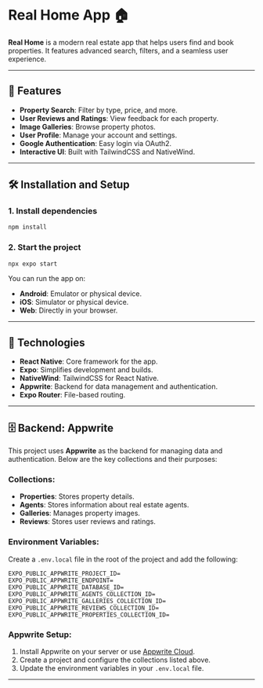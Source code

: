 # Real Home App 🏠

**Real Home** is a modern real estate app that helps users find and book properties. It features advanced search, filters, and a seamless user experience.

---

## 🚀 Features

- **Property Search**: Filter by type, price, and more.
- **User Reviews and Ratings**: View feedback for each property.
- **Image Galleries**: Browse property photos.
- **User Profile**: Manage your account and settings.
- **Google Authentication**: Easy login via OAuth2.
- **Interactive UI**: Built with TailwindCSS and NativeWind.

---

## 🛠️ Installation and Setup

### 1. Install dependencies
```bash
npm install
```

### 2. Start the project
```bash
npx expo start
```

You can run the app on:
- **Android**: Emulator or physical device.
- **iOS**: Simulator or physical device.
- **Web**: Directly in your browser.

---

## 🧰 Technologies

- **React Native**: Core framework for the app.
- **Expo**: Simplifies development and builds.
- **NativeWind**: TailwindCSS for React Native.
- **Appwrite**: Backend for data management and authentication.
- **Expo Router**: File-based routing.

---

## 🗄️ Backend: Appwrite

This project uses **Appwrite** as the backend for managing data and authentication. Below are the key collections and their purposes:

### Collections:
- **Properties**: Stores property details.
- **Agents**: Stores information about real estate agents.
- **Galleries**: Manages property images.
- **Reviews**: Stores user reviews and ratings.

### Environment Variables:
Create a `.env.local` file in the root of the project and add the following:

```env
EXPO_PUBLIC_APPWRITE_PROJECT_ID=
EXPO_PUBLIC_APPWRITE_ENDPOINT=
EXPO_PUBLIC_APPWRITE_DATABASE_ID=
EXPO_PUBLIC_APPWRITE_AGENTS_COLLECTION_ID=
EXPO_PUBLIC_APPWRITE_GALLERIES_COLLECTION_ID=
EXPO_PUBLIC_APPWRITE_REVIEWS_COLLECTION_ID=
EXPO_PUBLIC_APPWRITE_PROPERTIES_COLLECTION_ID=
```

### Appwrite Setup:
1. Install Appwrite on your server or use [Appwrite Cloud](https://appwrite.io/cloud).
2. Create a project and configure the collections listed above.
3. Update the environment variables in your `.env.local` file.

---
